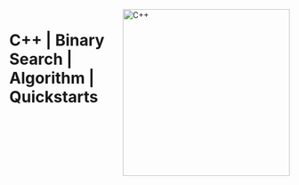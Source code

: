 <img src="./../assets/C++.svg" alt="C++" style="width: 300px;" align="right">

# C++ | Binary Search | Algorithm | Quickstarts
